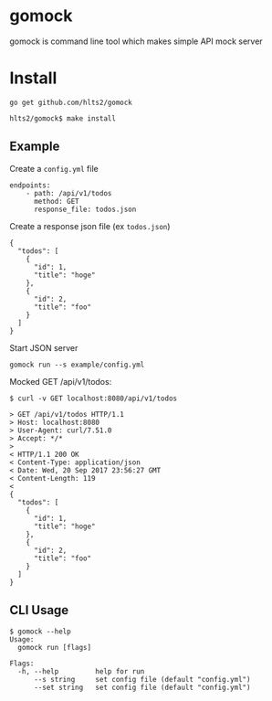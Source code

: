 # gomock

gomock is command line tool which makes simple API mock server

# Install

```
go get github.com/hlts2/gomock
```

```
hlts2/gomock$ make install
```

## Example

Create a `config.yml` file

```
endpoints:
    - path: /api/v1/todos
      method: GET
      response_file: todos.json
```

Create a response json file (ex `todos.json`)

```
{
  "todos": [
    {
      "id": 1,
      "title": "hoge"
    },
    {
      "id": 2,
      "title": "foo"
    }
  ]
}

```

Start JSON server

```
gomock run --s example/config.yml
```

Mocked GET /api/v1/todos:

```
$ curl -v GET localhost:8080/api/v1/todos

> GET /api/v1/todos HTTP/1.1
> Host: localhost:8080
> User-Agent: curl/7.51.0
> Accept: */*
>
< HTTP/1.1 200 OK
< Content-Type: application/json
< Date: Wed, 20 Sep 2017 23:56:27 GMT
< Content-Length: 119
<
{
  "todos": [
    {
      "id": 1,
      "title": "hoge"
    },
    {
      "id": 2,
      "title": "foo"
    }
  ]
}

```

## CLI Usage

```
$ gomock --help
Usage:
  gomock run [flags]

Flags:
  -h, --help         help for run
      --s string     set config file (default "config.yml")
      --set string   set config file (default "config.yml")
```

